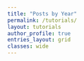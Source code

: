 ```yaml
---
title: "Posts by Year"
permalink: /tutorials/
layout: tutorials
author_profile: true
entries_layout: grid
classes: wide
---
```

